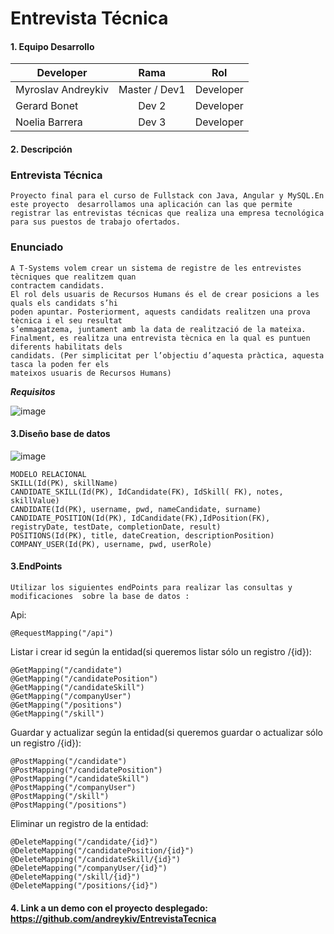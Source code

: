 # Entrevista Técnica

#### 1. Equipo Desarrollo 

| Developer | Rama | Rol |
| --- | :---:  | :---:  |
| Myroslav Andreykiv | Master / Dev1 | Developer | 
| Gerard Bonet | Dev 2 | Developer |
| Noelia Barrera | Dev 3 | Developer | 

#### 2. Descripción
 
### Entrevista Técnica
```
Proyecto final para el curso de Fullstack con Java, Angular y MySQL.En este proyecto  desarrollamos una aplicación can las que permite registrar las entrevistas técnicas que realiza una empresa tecnológica para sus puestos de trabajo ofertados.
```


### Enunciado
``` 
A T-Systems volem crear un sistema de registre de les entrevistes tècniques que realitzem quan
contractem candidats.
El rol dels usuaris de Recursos Humans és el de crear posicions a les quals els candidats s’hi
poden apuntar. Posteriorment, aquests candidats realitzen una prova tècnica i el seu resultat
s’emmagatzema, juntament amb la data de realització de la mateixa.
Finalment, es realitza una entrevista tècnica en la qual es puntuen diferents habilitats dels
candidats. (Per simplicitat per l’objectiu d’aquesta pràctica, aquesta tasca la poden fer els
mateixos usuaris de Recursos Humans)
```
***Requisitos***

![image](https://user-images.githubusercontent.com/78427755/112759455-591f9900-8ff3-11eb-93c2-5e4bfea4684c.png)


#### 3.Diseño base de datos



![image](https://user-images.githubusercontent.com/78427755/112759903-6178d380-8ff5-11eb-86c9-137d009993ff.png)



```
MODELO RELACIONAL
SKILL(Id(PK), skillName)
CANDIDATE_SKILL(Id(PK), IdCandidate(FK), IdSkill( FK), notes, skillValue) 
CANDIDATE(Id(PK), username, pwd, nameCandidate, surname) 
CANDIDATE_POSITION(Id(PK), IdCandidate(FK),IdPosition(FK), registryDate, testDate, completionDate, result)
POSITIONS(Id(PK), title, dateCreation, descriptionPosition) 
COMPANY_USER(Id(PK), username, pwd, userRole)
```



#### 3.EndPoints
```
Utilizar los siguientes endPoints para realizar las consultas y modificaciones  sobre la base de datos :
```
Api:
```
@RequestMapping("/api")
```
Listar i crear id según la entidad(si queremos listar sólo un registro /{id}):
```
@GetMapping("/candidate")
@GetMapping("/candidatePosition")
@GetMapping("/candidateSkill")
@GetMapping("/companyUser")
@GetMapping("/positions")
@GetMapping("/skill")
```
Guardar y actualizar según la entidad(si queremos guardar o actualizar sólo un registro /{id}):
```
@PostMapping("/candidate")
@PostMapping("/candidatePosition")
@PostMapping("/candidateSkill")
@PostMapping("/companyUser")
@PostMapping("/skill")
@PostMapping("/positions")
```

Eliminar un registro de la entidad:
```
@DeleteMapping("/candidate/{id}")
@DeleteMapping("/candidatePosition/{id}")
@DeleteMapping("/candidateSkill/{id}")
@DeleteMapping("/companyUser/{id}")
@DeleteMapping("/skill/{id}")
@DeleteMapping("/positions/{id}")
```



#### 4. Link a un demo con el proyecto desplegado: https://github.com/andreykiv/EntrevistaTecnica





